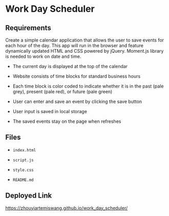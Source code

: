 # Work Day Scheduler

## Requirements

Create a simple calendar application that allows the user to save events for each hour of the day. This app will run in the browser and feature dynamically updated HTML and CSS powered by jQuery. Moment.js library is needed to work on date and time.

* The current day is displayed at the top of the calendar

* Website consists of time blocks for standard business hours

* Each time block is color coded to indicate whether it is in the past (pale grey), present (pale red), or future (pale green)

* User can enter and save an event by clicking the save button

* User input is saved in local storage

* The saved events stay on the page when refreshes


## Files

* `index.html`

* `script.js`

* `style.css`

* `README.md`


## Deployed Link
https://zhouyiartemiswang.github.io/work_day_scheduler/